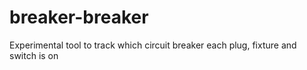 # breaker-breaker
Experimental tool to track which circuit breaker each plug, fixture and switch is on 
